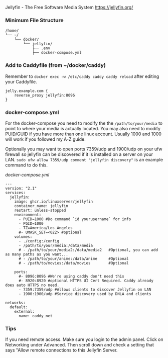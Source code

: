 Jellyfin - The Free Software Media System
https://jellyfin.org/

### Minimum File Structure
```
/home/
└── ~/
    └── docker/
        └── jellyfin/
            ├── .env
            ├── docker-compose.yml
```

### Add to Caddyfile (from ~/docker/caddy)
Remember to `docker exec -w /etc/caddy caddy caddy reload` after editing your Caddyfile.

```
jelly.example.com {
	reverse_proxy jellyfin:8096
}
```

### docker-compose.yml
For the docker-compose you need to modify the the `/path/to/your/media` to point to where your media is actually located. You may also need to modify PUID/GUID if you have more than one linux account. Usually 1000 and 1000 will work if you followed my A-Z guide.

Optionally you may want to open ports 7359/udp and 1900/udp on your ufw firewall so jellyfin can be discovered if it is installed on a server on your LAN. `sudo ufw allow 7359/udp comment "jellyfin discovery"` is an example command to do this.

*docker-compose.yml*
```
---
version: "2.1"
services:
  jellyfin:
    image: ghcr.io/linuxserver/jellyfin
    container_name: jellyfin
    restart: unless-stopped
    environment:
      - PUID=1000 #Do command `id yourusername` for info
      - PGID=1000
      - TZ=America/Los_Angeles
      #- UMASK_SET=<022> #optional
    volumes:
      - ./config:/config
      - /path/to/your/media:/data/media
      # - /path/to/your/media2:/data/media2   #Optional, you can add as many paths as you want...
      # - /path/to/your/anime:/data/anime     #Optional
      # - /path/to/movies:/data/movies        #Optional

    ports:
      #- 8096:8096 #We're using caddy don't need this
      #- 8920:8920 #optional HTTPS UI Cert Required. Caddy already does auto HTTPS no need.
      - 7359:7359/udp #Allows clients to discover Jellyfin on LAN
      - 1900:1900/udp #Service discovery used by DNLA and clients

networks:
  default:
    external:
      name: caddy_net
```

### Tips
If you need remote access. Make sure you login to the admin panel. Click on Networking under Advanced. Then scroll down and check a setting that says "Allow remote connections to this Jellyfin Server.
